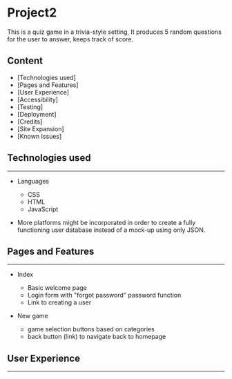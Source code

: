 # Project2

This is a quiz game in a trivia-style setting, It produces 5 random questions for the user to answer, keeps track of score.

## Content

* [Technologies used]
* [Pages and Features]
* [User Experience]
* [Accessibility]
* [Testing]
* [Deployment]
* [Credits]
* [Site Expansion]
* [Known Issues]


## Technologies used
---

* Languages
  * CSS
  * HTML
  * JavaScript

* More platforms might be incorporated in order to create a fully functioning user database instead of a mock-up using only JSON. 


## Pages and Features
---

* Index
  * Basic welcome page
  * Login form with "forgot password" password function
  * Link to creating a user
 
* New game
  * game selection buttons based on categories
  * back button (link) to navigate back to homepage
 

## User Experience
---



